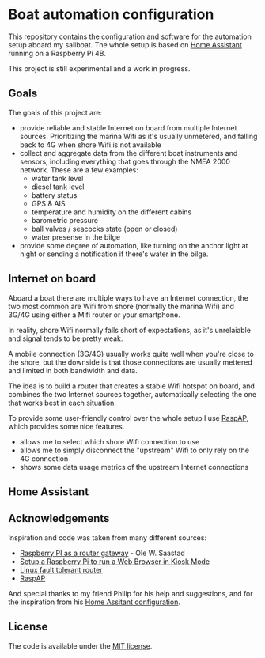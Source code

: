 # Boat automation configuration

This repository contains the configuration and software for the automation setup aboard my sailboat. The whole setup is based on [Home Assistant](https://www.home-assistant.io/) running on a Raspberry Pi 4B.

This project is still experimental and a work in progress.

## Goals

The goals of this project are:

- provide reliable and stable Internet on board from multiple Internet sources. Prioritizing the marina Wifi as it's usually unmetered, and falling back to 4G when shore Wifi is not available
- collect and aggregate data from the different boat instruments and sensors, including everything that goes through the NMEA 2000 network. These are a few examples:
  - water tank level
  - diesel tank level
  - battery status
  - GPS & AIS
  - temperature and humidity on the different cabins
  - barometric pressure
  - ball valves / seacocks state (open or closed)
  - water presense in the bilge
- provide some degree of automation, like turning on the anchor light at night or sending a notification if there's water in the bilge.

## Internet on board

Aboard a boat there are multiple ways to have an Internet connection, the two most common are Wifi from shore (normally the marina Wifi) and 3G/4G using either a Mifi router or your smartphone.

In reality, shore Wifi normally falls short of expectations, as it's unrelaiable and signal tends to be pretty weak.

A mobile connection (3G/4G) usually works quite well when you're close to the shore, but the downside is that those connections are usually mettered and limited in both bandwidth and data.

The idea is to build a router that creates a stable Wifi hotspot on board, and combines the two Internet sources together, automatically selecting the one that works best in each situation.

To provide some user-friendly control over the whole setup I use [RaspAP](https://raspap.com/), which provides some nice features.

- allows me to select which shore Wifi connection to use
- allows me to simply disconnect the "upstream" Wifi to only rely on the 4G connection
- shows some data usage metrics of the upstream Internet connections

## Home Assistant

## Acknowledgements

Inspiration and code was taken from many different sources:

- [Raspberry PI as a router gateway](https://sites.google.com/site/olewsaa/yacht-server/raspberry-pi-as-a-router-gateway) - Ole W. Saastad
- [Setup a Raspberry Pi to run a Web Browser in Kiosk Mode](https://die-antwort.eu/techblog/2017-12-setup-raspberry-pi-for-kiosk-mode/)
- [Linux fault tolerant router](https://github.com/drsound/fault_tolerant_router)
- [RaspAP](https://raspap.com/)

And special thanks to my friend Philip for his help and suggestions, and for the inspiration from his [Home Assitant configuration](https://github.com/duboisph/home-assistant-config).

## License

The code is available under the [MIT license](https://github.com/duboisph/home-assistant-config/blob/master/LICENSE).
